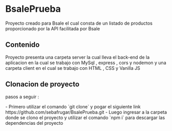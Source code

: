 # BsalePrueba

<p> Proyecto creado para Bsale el cual consta de un listado de productos 
  proporcionado por la API facilitada por Bsale </p>


## Contenido 

<p> Proyecto presenta una carpeta server la cual lleva el back-end de la aplicacion en la cual se trabajo con
  MySql , express , cors y nodemon y una carpeta client en el cual se trabajo con HTML , CSS y Vanilla JS  </p>
  
## Clonacion de proyecto

<p> pasos a seguir :</p>
- Primero utilizar el comando `git clone` y pogar el siguiente link https://github.com/sebafrugar/BsalePrueba.git
- Luego ingresar a la carpeta donde se clono el proyecto y utilizar el comando `npm i` para descargar las dependencias del proyecto
